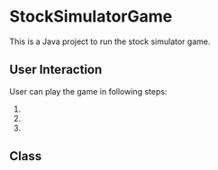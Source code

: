 # StockSimulatorGame

This is a Java project to run the stock simulator game.

## User Interaction

User can play the game in following steps:

1.
2.
3.

## Class
